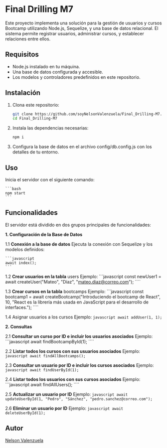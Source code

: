 # Final Drilling M7

Este proyecto implementa una solución para la gestión de usuarios y cursos Bootcamp utilizando Node.js, Sequelize, y una base de datos relacional. El sistema permite registrar usuarios, administrar cursos, y establecer relaciones entre ellos.

## Requisitos

- Node.js instalado en tu máquina.
- Una base de datos configurada y accesible.
- Los modelos y controladores predefinidos en este repositorio.

## Instalación

1. Clona este repositorio:

   ```bash
   git clone https://github.com/soyNelsonValenzuela/Final_Drilling-M7.git
   cd Final_Drilling-M7
   ````

2.	Instala las dependencias necesarias:

    ```bash
    npm i
    ````

3.	Configura la base de datos en el archivo config/db.config.js con los detalles de tu entorno.

## Uso

Inicia el servidor con el siguiente comando:

    ```bash
    npm start
    ```

## Funcionalidades

El servidor está dividido en dos grupos principales de funcionalidades:

**1. Configuración de la Base de Datos**

1.1 **Conexión a la base de datos**
Ejecuta la conexión con Sequelize y los modelos definidos:

    ```javascript
    await index();
    ```

1.2 **Crear usuarios en la tabla** users
Ejemplo:
    ```javascript
    const newUser1 = await createUser("Mateo", "Díaz", "mateo.diaz@correo.com");
    ````

1.3 **Crear cursos en la tabla** bootcamps
Ejemplo:
    ```javascript
    const bootcamp1 = await createBootcamp("Introduciendo el bootcamp de React", 10, "React es la librería más usada en JavaScript para el desarrollo de interfaces.");
    ````

1.4 Asignar usuarios a los cursos
Ejemplo:
    ```javascript
    await addUser(1, 1);
    ```

**2. Consultas**

2.1 **Consultar un curso por ID e incluir los usuarios asociados**
Ejemplo:
    ```javascript
    await findBootcampById(1);
    ````

2.2 **Listar todos los cursos con sus usuarios asociados**
Ejemplo:
    ```javascript
    await findAllBootcamps();
    ```

2.3 **Consultar un usuario por ID e incluir los cursos asociados**
Ejemplo:
    ```javascript
    await findUserById(1);
    ```

2.4 **Listar todos los usuarios con sus cursos asociados**
Ejemplo:
    ```javascript
    await findAllUsers();
    ````

2.5 **Actualizar un usuario por ID**
Ejemplo:
    ```javascript
    await updateUserById(1, "Pedro", "Sánchez", "pedro.sanchez@correo.com");
    ```

2.6 **Eliminar un usuario por ID**
Ejemplo:
    ```javascript
    await deleteUserById(1);
    ```
## Autor

[Nelson Valenzuela](https://www.linkedin.com/in/nelsonvalenzuelagomez/)
